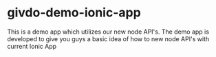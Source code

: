# givdo-demo-ionic-app
This is a demo app which utilizes our new node API's. The demo app is developed to give you guys a basic idea of how to new node API's with current Ionic App
